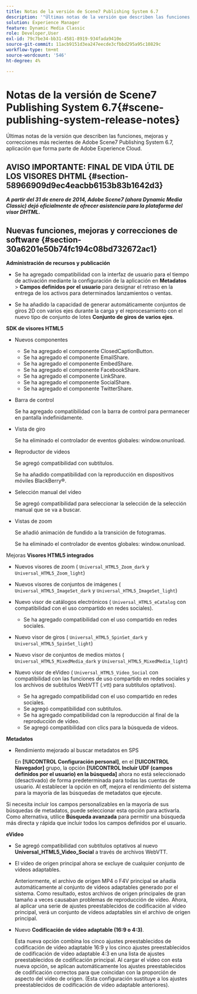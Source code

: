 ```yaml
---
title: Notas de la versión de Scene7 Publishing System 6.7
description: '"Últimas notas de la versión que describen las funciones, mejoras y correcciones más recientes de Adobe Scene7 Publishing System 6.7, aplicación que forma parte de la solución Adobe Experience Manager en Adobe Experience Cloud".'
solution: Experience Manager
feature: Dynamic Media Classic
role: Developer,User
exl-id: 79c7be34-bb31-4581-8919-934fada9410e
source-git-commit: 11acb9151d3ea247eecde3cfbbd295a95c10829c
workflow-type: tm+mt
source-wordcount: '546'
ht-degree: 4%

---
```


# Notas de la versión de Scene7 Publishing System 6.7{#scene-publishing-system-release-notes}

Últimas notas de la versión que describen las funciones, mejoras y correcciones más recientes de Adobe Scene7 Publishing System 6.7, aplicación que forma parte de Adobe Experience Cloud.

## AVISO IMPORTANTE: FINAL DE VIDA ÚTIL DE LOS VISORES DHTML {#section-58966909d9ec4eacbb6153b83b1642d3}

***A partir del 31 de enero de 2014, Adobe Scene7 (ahora Dynamic Media Classic) dejó oficialmente de ofrecer asistencia para la plataforma del visor DHTML.***

## Nuevas funciones, mejoras y correcciones de software {#section-30a6201e50b74fc194c08bd732672ac1}

**Administración de recursos y publicación**

* Se ha agregado compatibilidad con la interfaz de usuario para el tiempo de activación mediante la configuración de la aplicación en **Metadatos** > **Campos definidos por el usuario** para designar el retraso en la entrega de los activos para determinados lanzamientos o ventas.

<!--   [More information](http://help.adobe.com/en_US/scene7/using/WS08F62297-36A5-4c35-9D4E-5BE38C41D39C.html). -->

* Se ha añadido la capacidad de generar automáticamente conjuntos de giros 2D con varios ejes durante la carga y el reprocesamiento con el nuevo tipo de conjunto de lotes **Conjunto de giros de varios ejes**.

<!--   [More information](http://help.adobe.com/en_US/scene7/using/WSf6ef983f54a76485-20cc30b112624e7b244-7fff.html). -->

**SDK de visores HTML5**

<!-- The *Adobe Scene7 HTML5 Viewers SDK* is available as part of the SDK download from Adobe Developer Connection.

[More information](http://help.adobe.com/en_US/scene7/using/WSd4272150f67705c11b002eec12fcba4dee6-8000.html). -->

* Nuevos componentes

   * Se ha agregado el componente ClosedCaptionButton.
   * Se ha agregado el componente EmailShare.
   * Se ha agregado el componente EmbedShare.
   * Se ha agregado el componente FacebookShare.
   * Se ha agregado el componente LinkShare.
   * Se ha agregado el componente SocialShare.
   * Se ha agregado el componente TwitterShare.

* Barra de control

   Se ha agregado compatibilidad con la barra de control para permanecer en pantalla indefinidamente.

* Vista de giro

   Se ha eliminado el controlador de eventos globales: window.onunload.

* Reproductor de videos

   Se agregó compatibilidad con subtítulos.

   Se ha añadido compatibilidad con la reproducción en dispositivos móviles BlackBerry®.

* Selección manual del vídeo

   Se agregó compatibilidad para seleccionar la selección de la selección manual que se va a buscar.

* Vistas de zoom

   Se añadió animación de fundido a la transición de fotogramas.

   Se ha eliminado el controlador de eventos globales: window.onunload.

Mejoras
**Visores HTML5 integrados**

* Nuevos visores de zoom ( `Universal_HTML5_Zoom_dark` y `Universal_HTML5_Zoom_light`)
* Nuevos visores de conjuntos de imágenes ( `Universal_HTML5_ImageSet_dark` y `Universal_HTML5_ImageSet_light`)
* Nuevo visor de catálogos electrónicos ( `Universal_HTML5_eCatalog` con compatibilidad con el uso compartido en redes sociales).

   * Se ha agregado compatibilidad con el uso compartido en redes sociales.

* Nuevo visor de giros ( `Universal_HTML5_SpinSet_dark` y `Universal_HTML5_SpinSet_light`)

* Nuevo visor de conjuntos de medios mixtos ( `Universal_HTML5_MixedMedia_dark` y `Universal_HTML5_MixedMedia_light`)
* Nuevo visor de eVideo ( `Universal_HTML5_Video_Social` con compatibilidad con las funciones de uso compartido en redes sociales y los archivos de subtítulos WebVTT (.vtt) para subtítulos optativos).

   * Se ha agregado compatibilidad con el uso compartido en redes sociales.
   * Se agregó compatibilidad con subtítulos.
   * Se ha agregado compatibilidad con la reproducción al final de la reproducción de vídeo.
   * Se agregó compatibilidad con clics para la búsqueda de vídeos.

<!-- [Viewer preset compatibility matrix](http://help.adobe.com/en_US/scene7/using/WS6E593DEA-7D81-4cd6-84B0-85E8BB274176.html).

[Adding captions to eVideo](http://help.adobe.com/en_US/scene7/using/WS98ca2e6790647c06-6f6f53e137b959f094-8000.html). -->
**Metadatos**

* Rendimiento mejorado al buscar metadatos en SPS

   En **[!UICONTROL Configuración personal]**, en el **[!UICONTROL Navegador]** grupo, la opción **[!UICONTROL Incluir UDF (campos definidos por el usuario) en la búsqueda]** ahora no está seleccionado (desactivado) de forma predeterminada para todas las cuentas de usuario. Al establecer la opción en off, mejora el rendimiento del sistema para la mayoría de las búsquedas de metadatos que ejecute.

<!--   [Personal Setup](http://help.adobe.com/en_US/scene7/using/WSCAAE9C8A-F172-43a8-B134-6163E7C80218.html). -->

Si necesita incluir los campos personalizables en la mayoría de sus búsquedas de metadatos, puede seleccionar esta opción para activarla. Como alternativa, utilice **Búsqueda avanzada** para permitir una búsqueda más directa y rápida que incluir todos los campos definidos por el usuario.

<!--   [Advanced search](http://help.adobe.com/en_US/scene7/using/WS259993e42159a215-1c6a66df1265272619e-7ff5.html). -->

**eVideo**

* Se agregó compatibilidad con subtítulos optativos al nuevo **Universal_HTML5_Video_Social** a través de archivos WebVTT.

<!--   [Adding captions to eVideo](http://help.stage.adobe.com/en_US/scene7/using/WS98ca2e6790647c06-6f6f53e137b959f094-8000.html). -->

* El vídeo de origen principal ahora se excluye de cualquier conjunto de vídeos adaptables.

   Anteriormente, el archivo de origen MP4 o F4V principal se añadía automáticamente al conjunto de vídeos adaptables generado por el sistema. Como resultado, estos archivos de origen principales de gran tamaño a veces causaban problemas de reproducción de vídeo. Ahora, al aplicar una serie de ajustes preestablecidos de codificación al vídeo principal, verá un conjunto de vídeos adaptables sin el archivo de origen principal.

* Nuevo **Codificación de vídeo adaptable (16:9 o 4:3)**.

   Esta nueva opción combina los cinco ajustes preestablecidos de codificación de vídeo adaptable 16:9 y los cinco ajustes preestablecidos de codificación de vídeo adaptable 4:3 en una lista de ajustes preestablecidos de codificación principal. Al cargar el vídeo con esta nueva opción, se aplican automáticamente los ajustes preestablecidos de codificación correctos para que coincidan con la proporción de aspecto del vídeo de origen. (Esta configuración sustituye a los ajustes preestablecidos de codificación de vídeo adaptable anteriores).

<!--   [More information](http://help.stage.adobe.com/en_US/scene7/using/WSE86ACF2B-BD50-4c48-A1D7-9CD4405B62D0.html). -->
